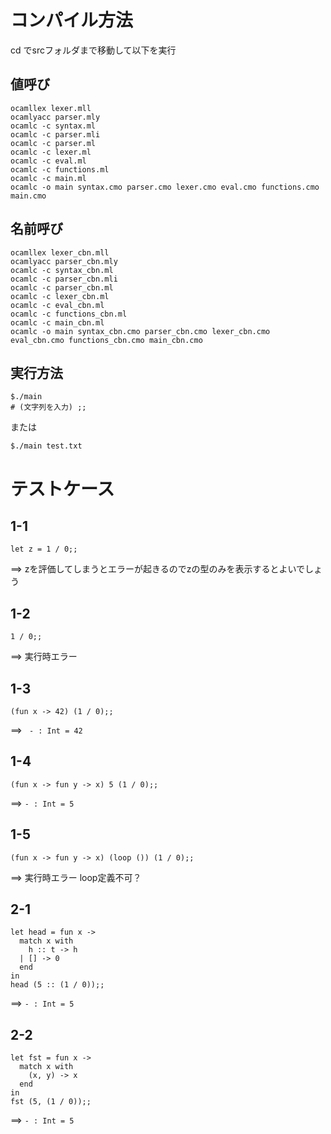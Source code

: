 # コンパイル方法
cd でsrcフォルダまで移動して以下を実行
## 値呼び

```
ocamllex lexer.mll  
ocamlyacc parser.mly  
ocamlc -c syntax.ml
ocamlc -c parser.mli  
ocamlc -c parser.ml  
ocamlc -c lexer.ml  
ocamlc -c eval.ml  
ocamlc -c functions.ml  
ocamlc -c main.ml  
ocamlc -o main syntax.cmo parser.cmo lexer.cmo eval.cmo functions.cmo main.cmo
```

## 名前呼び
```
ocamllex lexer_cbn.mll  
ocamlyacc parser_cbn.mly  
ocamlc -c syntax_cbn.ml  
ocamlc -c parser_cbn.mli  
ocamlc -c parser_cbn.ml  
ocamlc -c lexer_cbn.ml  
ocamlc -c eval_cbn.ml
ocamlc -c functions_cbn.ml
ocamlc -c main_cbn.ml  
ocamlc -o main syntax_cbn.cmo parser_cbn.cmo lexer_cbn.cmo eval_cbn.cmo functions_cbn.cmo main_cbn.cmo
```

## 実行方法
```
$./main
# (文字列を入力) ;;
```

または
```
$./main test.txt
```  

# テストケース
## 1-1

```
let z = 1 / 0;;
```
==> zを評価してしまうとエラーが起きるのでzの型のみを表示するとよいでしょう

## 1-2

```
1 / 0;;
```
==> 実行時エラー

## 1-3

```
(fun x -> 42) (1 / 0);;
```
==> ` - : Int = 42`

## 1-4

```
(fun x -> fun y -> x) 5 (1 / 0);;
```
==> `- : Int = 5`

## 1-5
```
(fun x -> fun y -> x) (loop ()) (1 / 0);;
```
==> 実行時エラー loop定義不可？

## 2-1
```
let head = fun x ->
  match x with
    h :: t -> h
  | [] -> 0
  end
in
head (5 :: (1 / 0));;
```
==> `- : Int = 5` 

## 2-2
```
let fst = fun x ->
  match x with
    (x, y) -> x
  end
in
fst (5, (1 / 0));;
```
==> `- : Int = 5` 
